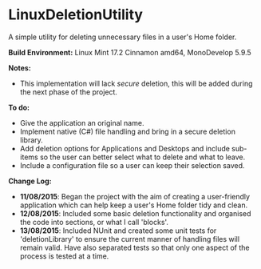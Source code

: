 # LinuxDeletionUtility
A simple utility for deleting unnecessary files in a user's Home folder.

**Build Environment:** Linux Mint 17.2 Cinnamon amd64, MonoDevelop 5.9.5

**Notes:**
- This implementation will lack *secure* deletion, this will be added during the next phase of the project.

**To do:**
- Give the application an original name.
- Implement native (C#) file handling and bring in a secure deletion library.
- Add deletion options for Applications and Desktops and include sub-items so the user can better select what to delete and what to leave.
- Include a configuration file so a user can keep their selection saved.

**Change Log:**
- **11/08/2015**: Began the project with the aim of creating a user-friendly application which can help keep a user's Home folder tidy and clean.
- **12/08/2015**: Included some basic deletion functionality and organised the code into sections, or what I call 'blocks'.
- **13/08/2015**: Included NUnit and created some unit tests for 'deletionLibrary' to ensure the current manner of handling files will remain valid. Have also separated tests so that only one aspect of the process is tested at a time.